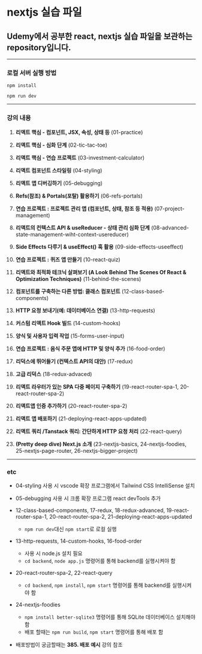 # nextjs 실습 파일

## Udemy에서 공부한 react, nextjs 실습 파일을 보관하는 repository입니다.

---

### 로컬 서버 실행 방법

`npm install`

`npm run dev`

---

### 강의 내용

1. **리액트 핵심 - 컴포넌트, JSX, 속성, 상태 등** (01-practice)

2. **리액트 핵심 - 심화 단계** (02-tic-tac-toe)

3. **리액트 핵심 - 연습 프로젝트** (03-investment-calculator)

4. **리액트 컴포넌트 스타일링** (04-styling)

5. **리액트 앱 디버깅하기** (05-debugging)

6. **Refs(참조) & Portals(포탈) 활용하기** (06-refs-portals)

7. **연습 프로젝트 : 프로젝트 관리 앱 (컴포넌트, 상태, 참조 등 적용)** (07-project-management)

8. **리액트의 컨텍스트 API & useReducer - 상태 관리 심화 단계** (08-advanced-state-management-wiht-context-usereducer)

9. **Side Effects 다루기 & useEffect() 훅 활용** (09-side-effects-useeffect)

10. **연습 프로젝트 : 퀴즈 앱 만들기** (10-react-quiz)

11. **리액트와 최적화 테크닉 살펴보기 (A Look Behind The Scenes Of React & Optimization Techniques)** (11-behind-the-scenes)

12. **컴포넌트를 구축하는 다른 방법: 클래스 컴포넌트** (12-class-based-components)

13. **HTTP 요청 보내기(예: 데이터베이스 연결)** (13-http-requests)

14. **커스텀 리액트 Hook 빌드** (14-custom-hooks)

15. **양식 및 사용자 입력 작업** (15-forms-user-input)

16. **연습 프로젝트 : 음식 주문 앱에 HTTP 및 양식 추가** (16-food-order)

17. **리덕스에 뛰어들기 (컨텍스트 API의 대안)** (17-redux)

18. **고급 리덕스** (18-redux-advaced)

19. **리액트 라우터가 있는 SPA 다중 페이지 구축하기** (19-react-router-spa-1, 20-react-router-spa-2)

20. **리액트앱 인증 추가하기** (20-react-router-spa-2)

21. **리액트 앱 배포하기** (21-deploying-react-apps-updated)

22. **리액트 쿼리 /Tanstack 쿼리: 간단하게 HTTP 요청 처리** (22-react-query)

23. **(Pretty deep dive) Next.js 소개** (23-nextjs-basics, 24-nextjs-foodies, 25-nextjs-page-router, 26-nextjs-bigger-project)

---

### etc

- 04-styling 사용 시 vscode 확장 프로그램에서 Tailwind CSS IntelliSense 설치

- 05-debugging 사용 시 크롬 확장 프로그램 react devTools 추가

- 12-class-based-components, 17-redux, 18-redux-advanced, 19-react-router-spa-1, 20-react-router-spa-2, 21-deploying-react-apps-updated

  - `npm run dev`대신 `npm start`로 로컬 실행

- 13-http-requests, 14-custom-hooks, 16-food-order

  - 사용 시 node.js 설치 필요
  - `cd backend`, `node app.js` 명령어를 통해 backend를 실행시켜야 함

- 20-react-router-spa-2, 22-react-query

  - `cd backend`, `npm install`, `npm start` 명령어를 통해 backend를 실행시켜야 함

- 24-nextjs-foodies

  - `npm install better-sqlite3` 명령어를 통해 SQLite 데이터베이스 설치해야 함
  - 배포 할때는 `npm run build`, `npm start` 명령어를 통해 배포 함

- 배포방법이 궁금할때는 **385. 배포 예시** 강의 참조
